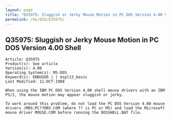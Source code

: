 ```yaml
---
layout: page
title: "Q35975: Sluggish or Jerky Mouse Motion in PC DOS Version 4.00 Shell"
permalink: /kb/035/Q35975/
---
```


## Q35975: Sluggish or Jerky Mouse Motion in PC DOS Version 4.00 Shell

	Article: Q35975
	Product(s): See article
	Version(s): 4.00
	Operating System(s): MS-DOS
	Keyword(s): ENDUSER | | mspl13_basic
	Last Modified: 11-OCT-1988
	
	When using the IBM PC DOS Version 4.00 shell mouse drivers with an IBM
	PS/2, the mouse motion may appear sluggish or jerky.
	
	To work around this problem, do not load the PC DOS Version 4.00 mouse
	drivers /MOS:PC??DRV.COM (where ?? is PC or MS) and load the Microsoft
	mouse driver MOUSE.COM before running the DOSSHELL.BAT file.
